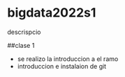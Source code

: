 # bigdata2022s1

descrispcio

##clase 1



- se realizo la introduccion a el ramo
- introduccion e instalaion de git
